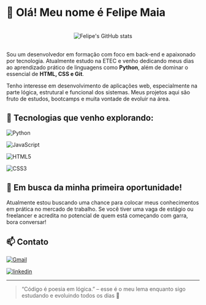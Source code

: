 # 👋 Olá! Meu nome é Felipe Maia

<br>
<div align="center">
  <img src="https://github-readme-stats.vercel.app/api?username=felipemaiafee&show_icons=true&theme=dracula" alt="Felipe's GitHub stats" />
</div>
<br>

Sou um desenvolvedor em formação com foco em back-end e apaixonado por tecnologia. Atualmente estudo na ETEC e venho dedicando meus dias ao aprendizado prático de linguagens como **Python**, além de dominar o essencial de **HTML, CSS e Git**.

Tenho interesse em desenvolvimento de aplicações web, especialmente na parte lógica, estrutural e funcional dos sistemas. Meus projetos aqui são fruto de estudos, bootcamps e muita vontade de evoluir na área.

## 🚀 Tecnologias que venho explorando:
![Python](https://img.shields.io/badge/Python-3776AB?style=for-the-badge&logo=python&logoColor=FFD43B)

![JavaScript](https://img.shields.io/badge/JavaScript-F7DF1E?style=for-the-badge&logo=javascript&logoColor=black)

![HTML5](https://img.shields.io/badge/HTML5-E34F26?style=for-the-badge&logo=html5&logoColor=white)

![CSS3](https://img.shields.io/badge/css3-%231572B6.svg?style=for-the-badge&logo=css3&logoColor=white)

## 📌 Em busca da minha primeira oportunidade!
Atualmente estou buscando uma chance para colocar meus conhecimentos em prática no mercado de trabalho. Se você tiver uma vaga de estágio ou freelancer e acredita no potencial de quem está começando com garra, bora conversar!

## 📫 Contato
[![Gmail](https://img.shields.io/badge/Gmail-D14836?style=for-the-badge&logo=gmail&logoColor=white)](mailto:felipemaia008@gmail.com)

[![linkedin](https://img.shields.io/badge/linkedin-0A66C2?style=for-the-badge&logo=linkedin&logoColor=white)](https://www.linkedin.com/)

---

> “Código é poesia em lógica.” – esse é o meu lema enquanto sigo estudando e evoluindo todos os dias 🚀
